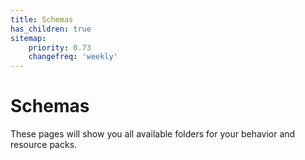 ```yaml
---
title: Schemas
has_children: true
sitemap:
    priority: 0.73
    changefreq: 'weekly'
---
```


# Schemas

These pages will show you all available folders for your behavior and resource packs.